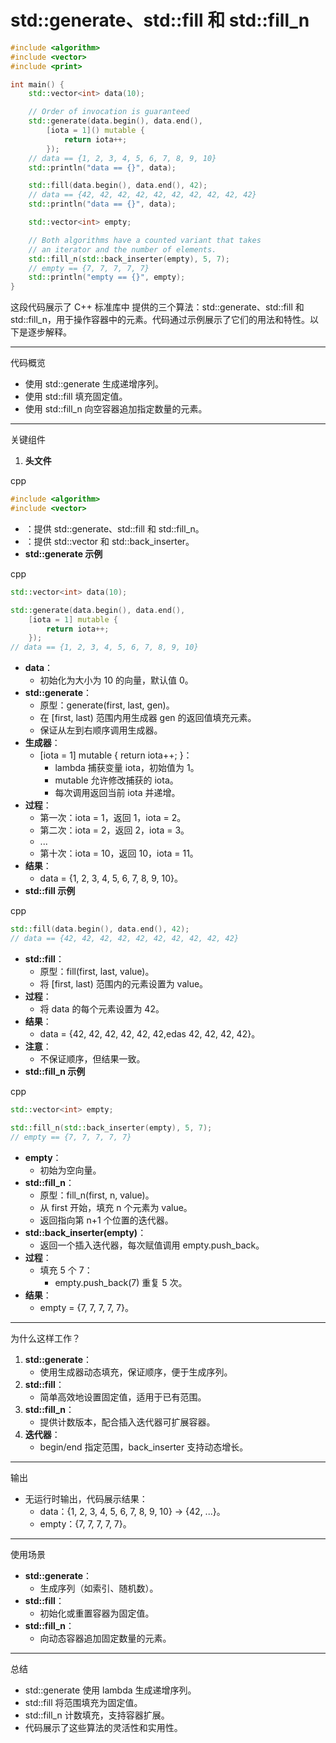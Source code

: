 

# std::generate、std::fill 和 std::fill_n

```C++
#include <algorithm>
#include <vector>
#include <print>

int main() {
    std::vector<int> data(10);

    // Order of invocation is guaranteed
    std::generate(data.begin(), data.end(),
        [iota = 1]() mutable {
            return iota++;
        });
    // data == {1, 2, 3, 4, 5, 6, 7, 8, 9, 10}
    std::println("data == {}", data);

    std::fill(data.begin(), data.end(), 42);
    // data == {42, 42, 42, 42, 42, 42, 42, 42, 42, 42}
    std::println("data == {}", data);

    std::vector<int> empty;

    // Both algorithms have a counted variant that takes 
    // an iterator and the number of elements.
    std::fill_n(std::back_inserter(empty), 5, 7);
    // empty == {7, 7, 7, 7, 7}
    std::println("empty == {}", empty);
}
```



这段代码展示了 C++ 标准库中 <algorithm> 提供的三个算法：std::generate、std::fill 和 std::fill_n，用于操作容器中的元素。代码通过示例展示了它们的用法和特性。以下是逐步解释。

------

代码概览

- 使用 std::generate 生成递增序列。
- 使用 std::fill 填充固定值。
- 使用 std::fill_n 向空容器追加指定数量的元素。

------

关键组件

1. **头文件**

cpp

```cpp
#include <algorithm>
#include <vector>
```

- <algorithm>：提供 std::generate、std::fill 和 std::fill_n。
- <vector>：提供 std::vector 和 std::back_inserter。
- **std::generate 示例**

cpp

```cpp
std::vector<int> data(10);

std::generate(data.begin(), data.end(),
    [iota = 1] mutable {
        return iota++;
    });
// data == {1, 2, 3, 4, 5, 6, 7, 8, 9, 10}
```

- **data**：
  - 初始化为大小为 10 的向量，默认值 0。
- **std::generate**：
  - 原型：generate(first, last, gen)。
  - 在 [first, last) 范围内用生成器 gen 的返回值填充元素。
  - 保证从左到右顺序调用生成器。
- **生成器**：
  - [iota = 1] mutable { return iota++; }：
    - lambda 捕获变量 iota，初始值为 1。
    - mutable 允许修改捕获的 iota。
    - 每次调用返回当前 iota 并递增。
- **过程**：
  - 第一次：iota = 1，返回 1，iota = 2。
  - 第二次：iota = 2，返回 2，iota = 3。
  - ...
  - 第十次：iota = 10，返回 10，iota = 11。
- **结果**：
  - data = {1, 2, 3, 4, 5, 6, 7, 8, 9, 10}。
- **std::fill 示例**

cpp

```cpp
std::fill(data.begin(), data.end(), 42);
// data == {42, 42, 42, 42, 42, 42, 42, 42, 42, 42}
```

- **std::fill**：
  - 原型：fill(first, last, value)。
  - 将 [first, last) 范围内的元素设置为 value。
- **过程**：
  - 将 data 的每个元素设置为 42。
- **结果**：
  - data = {42, 42, 42, 42, 42, 42,edas 42, 42, 42, 42}。
- **注意**：
  - 不保证顺序，但结果一致。
- **std::fill_n 示例**

cpp

```cpp
std::vector<int> empty;

std::fill_n(std::back_inserter(empty), 5, 7);
// empty == {7, 7, 7, 7, 7}
```

- **empty**：
  - 初始为空向量。
- **std::fill_n**：
  - 原型：fill_n(first, n, value)。
  - 从 first 开始，填充 n 个元素为 value。
  - 返回指向第 n+1 个位置的迭代器。
- **std::back_inserter(empty)**：
  - 返回一个插入迭代器，每次赋值调用 empty.push_back。
- **过程**：
  - 填充 5 个 7：
    - empty.push_back(7) 重复 5 次。
- **结果**：
  - empty = {7, 7, 7, 7, 7}。

------

为什么这样工作？

1. **std::generate**：
   - 使用生成器动态填充，保证顺序，便于生成序列。
2. **std::fill**：
   - 简单高效地设置固定值，适用于已有范围。
3. **std::fill_n**：
   - 提供计数版本，配合插入迭代器可扩展容器。
4. **迭代器**：
   - begin/end 指定范围，back_inserter 支持动态增长。

------

输出

- 无运行时输出，代码展示结果：
  - data：{1, 2, 3, 4, 5, 6, 7, 8, 9, 10} → {42, ...}。
  - empty：{7, 7, 7, 7, 7}。

------

使用场景

- **std::generate**：
  - 生成序列（如索引、随机数）。
- **std::fill**：
  - 初始化或重置容器为固定值。
- **std::fill_n**：
  - 向动态容器追加固定数量的元素。

------

总结

- std::generate 使用 lambda 生成递增序列。
- std::fill 将范围填充为固定值。
- std::fill_n 计数填充，支持容器扩展。
- 代码展示了这些算法的灵活性和实用性。